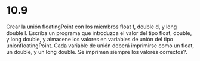 # 10.9

Crear la unión floatingPoint con los miembros float f, double d, y long double l. Escriba un programa que introduzca el valor del tipo float, double, y long double, y almacene los valores en variables de unión del tipo unionfloatingPoint. Cada variable de unión deberá imprimirse como un float, un double, y un long double. Se imprimen siempre los valores correctos?.
